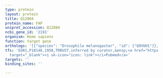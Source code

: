 ```yaml
---
type: protein
layout: protein
title: Q12884
protein_name: FAP
uniprot_accession: Q12884
ncbi_gene_id: '2191'
organism: Homo sapiens
function: target gene
orthologs: '[{"species": "Drosophila melanogaster", "id": ["Q9VUH1"]}, {"species": "Mus musculus", "id": ["P97321"]}, {"species": "Rattus norvegicus", "id": ["F1LMH7"]}]'
tfs: 'EGR1,P18146,1958,TRRUST,inferred by curator,&ensp;<a href="https://www.ncbi.nlm.nih.gov/pubmed/?term=29087512%5Buid%5D+OR+20515787%5Buid%5D"
  target="_blank"><i uk-icon="icon: link"></i>Pubmed</a>'
targets: ''
binding_sites: ''

---
```

